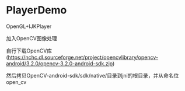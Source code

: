 # PlayerDemo
OpenGL+IJKPlayer

加入OpenCV图像处理

自行下载OpenCV库(https://nchc.dl.sourceforge.net/project/opencvlibrary/opencv-android/3.2.0/opencv-3.2.0-android-sdk.zip)

然后拷贝OpenCV-android-sdk/sdk/native/目录到jni的根目录，并从命名位open_cv
